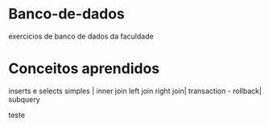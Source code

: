 # Banco-de-dados
exercicios de banco de dados da faculdade
# Conceitos aprendidos 
inserts e selects simples | inner join left join right join| transaction - rollback| subquery

teste
